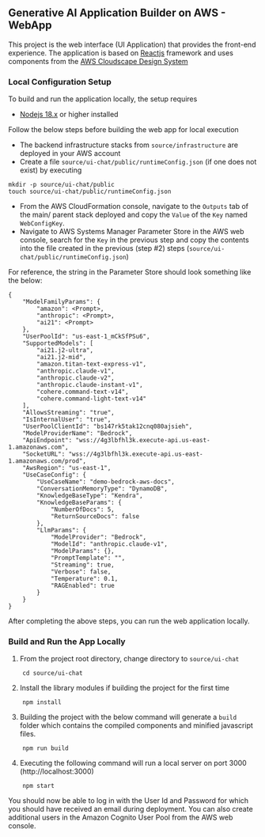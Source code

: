 ## Generative AI Application Builder on AWS - WebApp

This project is the web interface (UI Application) that provides the front-end experience. The application is
based on [Reactjs](https://react.dev/) framework and uses components from the [AWS Cloudscape Design System](https://cloudscape.design/)

### Local Configuration Setup

To build and run the application locally, the setup requires

-   [Nodejs 18.x](https://nodejs.org/en) or higher installed

Follow the below steps before building the web app for local execution

-   The backend infrastructure stacks from `source/infrastructure` are deployed in your AWS account
-   Create a file `source/ui-chat/public/runtimeConfig.json` (if one does not exist) by executing

```
mkdir -p source/ui-chat/public
touch source/ui-chat/public/runtimeConfig.json
```

-   From the AWS CloudFormation console, navigate to the `Outputs` tab of the main/ parent stack deployed and copy the `Value` of the `Key` named `WebConfigKey`.
-   Navigate to AWS Systems Manager Parameter Store in the AWS web console, search for the `Key` in the previous step and copy the contents into the file created in the previous (step #2) steps (`source/ui-chat/public/runtimeConfig.json`)

For reference, the string in the Parameter Store should look something like the below:

```
{
    "ModelFamilyParams": {
        "amazon": <Prompt>,
        "anthropic": <Prompt>,
        "ai21": <Prompt>
    },
    "UserPoolId": "us-east-1_mCkSfPSu6",
    "SupportedModels": [
        "ai21.j2-ultra",
        "ai21.j2-mid",
        "amazon.titan-text-express-v1",
        "anthropic.claude-v1",
        "anthropic.claude-v2",
        "anthropic.claude-instant-v1",
        "cohere.command-text-v14",
        "cohere.command-light-text-v14"
    ],
    "AllowsStreaming": "true",
    "IsInternalUser": "true",
    "UserPoolClientId": "bs147rk5tak12cnq080ajsieh",
    "ModelProviderName": "Bedrock",
    "ApiEndpoint": "wss://4g3lbfhl3k.execute-api.us-east-1.amazonaws.com",
    "SocketURL": "wss://4g3lbfhl3k.execute-api.us-east-1.amazonaws.com/prod",
    "AwsRegion": "us-east-1",
    "UseCaseConfig": {
        "UseCaseName": "demo-bedrock-aws-docs",
        "ConversationMemoryType": "DynamoDB",
        "KnowledgeBaseType": "Kendra",
        "KnowledgeBaseParams": {
            "NumberOfDocs": 5,
            "ReturnSourceDocs": false
        },
        "LlmParams": {
            "ModelProvider": "Bedrock",
            "ModelId": "anthropic.claude-v1",
            "ModelParams": {},
            "PromptTemplate": "",
            "Streaming": true,
            "Verbose": false,
            "Temperature": 0.1,
            "RAGEnabled": true
        }
    }
}
```

After completing the above steps, you can run the web application locally.

### Build and Run the App Locally

1. From the project root directory, change directory to `source/ui-chat`

```
    cd source/ui-chat
```

2. Install the library modules if building the project for the first time

```
    npm install
```

3. Building the project with the below command will generate a `build` folder which contains
   the compiled components and minified javascript files.

```
    npm run build
```

4. Executing the following command will run a local server on port 3000 (http://localhost:3000)

```
    npm start
```

You should now be able to log in with the User Id and Password for which you should have received an email during deployment. You can also
create additional users in the Amazon Cognito User Pool from the AWS web console.
